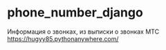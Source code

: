 # phone_number_django
Информация о звонках, из выписки о звонках МТС https://hugyy85.pythonanywhere.com/

